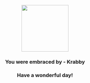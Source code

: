 <p align="center">
    <img src="https://raw.githubusercontent.com/PokeAPI/sprites/master/sprites/pokemon/98.png" width="150" height="150">
</p>
<h3 align="center">You were embraced by - <b>Krabby</b></h3>
<h3 align="center">Have a wonderful day!</h3>
